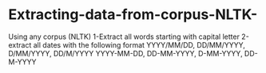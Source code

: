 # Extracting-data-from-corpus-NLTK-
Using any corpus (NLTK) 1-Extract all words starting with capital letter 2-extract all dates with the following format YYYY/MM/DD,  DD/MM/YYYY,  D/MM/YYYY,  DD/M/YYYY YYYY-MM-DD,  DD-MM-YYYY,  D-MM-YYYY,  DD-M-YYYY
